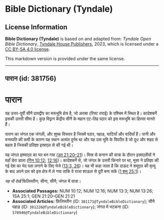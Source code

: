 # Bible Dictionary (Tyndale)

## License Information

**Bible Dictionary (Tyndale)** is based on and adapted from: _Tyndale Open Bible Dictionary_, [Tyndale House Publishers](https://tyndaleopenresources.com/), 2023, which is licensed under a [CC BY-SA 4.0 license](https://creativecommons.org/licenses/by-sa/4.0/legalcode.en).

This markdown version is provided under the same license.



--------------------------------

## पारान (id: 381756)

पारान
=====

यह उत्तर\-पूर्वी सीनै प्रायद्वीप का मरूभूमि क्षेत्र है, जो अराबा (रिफ्ट तराई) के पश्चिम में स्थित है। कादेशबर्ने इसकी उत्तरी सीमा है। कुछ विद्वान केंद्रीय सीनै के महान एट\-तिह पठार को इस मरूभूमि का हिस्सा मानते हैं।

पारान का जंगल एक जंगली, और शुष्क विस्तार है जिसमें पठार, पहाड़, घाटियाँ और वादियाँ हैं। पानी और वनस्पति की कमी के कारण यह स्थान अत्यंत दुर्गम था और यह उस भूमि के विपरीत है जो दूध और शहद से बहता है जिसकी प्रतिज्ञा इस्राएल से की गई थी।

यह जंगल इश्माएल का घर बन गया ([उत 21:20–21](https://ref.ly/Gen21:20-Gen21:21))। मिस्र से कनान की यात्रा के दौरान इस्राएलीयों ने वहाँ डेरा डाला ([गिन 10:12](https://ref.ly/Num10:12); [12:16](https://ref.ly/Num12:16))। कादेशबर्ने से, जो जंगल के उत्तरी किनारे पर था, मूसा ने प्रतिज्ञा की गई देश का भेद पता लगाने के लिए भेजे ([13:3, 26](https://ref.ly/Num13:3,Num13:26))। यह भी कहा जाता है कि दाऊद ने शमूएल की मृत्यु के बाद अपने दल को इस क्षेत्र में ले गया ताकि वे राजा शाऊल से दूरी बना सकें ([1 शमू 25:1](https://ref.ly/1Sam25:1))।

*यह भी देखें* फिलिस्तीन; सीना, सीनै; जंगल में यात्रा।

* **Associated Passages:** NUM 10:12; NUM 12:16; NUM 13:3; NUM 13:26; 1SA 25:1; GEN 21:20–GEN 21:21
* **Associated Articles:** फ़िलिस्तीन (ID: `381171@TyndaleBibleDictionary`); सीनै पहाड़ (ID: `381226@TyndaleBibleDictionary`); जंगल में भटकना (ID: `578946@TyndaleBibleDictionary`)

